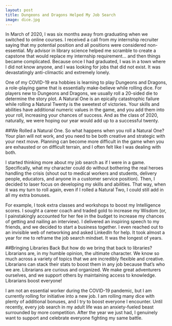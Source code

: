 ```yaml
---
layout: post
title: Dungeons and Dragons Helped My Job Search
image: dice.jpg
---
```


In March of 2020, I was six months away from graduating when we switched to online courses. I received a call from my internship recruiter saying that my potential position and all positions were considered non-essential. My advisor in library science helped me scramble to create a capstone that would replace my internship requirement… and then things became complicated. Because once I had graduated, I was in a town where I did not know anyone, and I was looking for jobs that did not exist. It was devastatingly anti-climactic and extremely lonely.

One of my COVID-19 era hobbies is learning to play Dungeons and Dragons, a role-playing game that is essentially make-believe while rolling dice.  For players new to Dungeons and Dragons, we usually roll a 20-sided die to determine the story plot. A Natural One is an epically catastrophic failure while rolling a Natural Twenty is the sweetest of victories. Your skills and abilities have additional numeric values in the game, and you add them into your roll, increasing your chances of success. And as the class of 2020, naturally, we were hoping our year would add up to a successful twenty. 

##We Rolled a Natural One.
So what happens when you roll a Natural One? Your plan will not work, and you need to be both creative and strategic with your next move. Planning can become more difficult in the game when you are exhausted or on difficult terrain, and I often felt like I was dealing with both.

I started thinking more about my job search as if I were in a game. Specifically, what my character could do without bothering the real heroes handling the crisis (shout out to medical workers and students, delivery people, educators, and anyone in a customer service position). Then, I decided to laser focus on developing my skills and abilities. That way, when it was my turn to roll again, even if I rolled a Natural Two, I could still add in all my extra bonuses.

For example, I took extra classes and workshops to boost my Intelligence scores. I sought a career coach and traded gold to increase my Wisdom (or, I painstakingly accounted for her fee in the budget to increase my chances of getting and nailing an interview). I delivered an inspiring speech to my friends, and we decided to start a business together. I even reached out to an invisible web of networking and asked LinkedIn for help. It took almost a year for me to reframe the job search mindset. It was the longest of years.

##Bringing Libraries Back
But how do we bring that back to libraries? Librarians are, in my humble opinion, the ultimate character. We know so much across a variety of topics that we are incredibly flexible and creative. Librarians can stack their stats to boost them in any job because that’s who we are. Librarians are curious and organized. We make great adventurers ourselves, and we support others by maintaining access to knowledge. Librarians boost everyone!

I am not an essential worker during the COVID-19 pandemic, but I am currently rolling for initiative into a new job. I am rolling many dice with plenty of additional bonuses, and I try to boost everyone I encounter. Until recently, every job search in my adult life was an anxiety-fueled beast surrounded by more competition. After the year we just had, I genuinely want to support and celebrate everyone fighting my same battle.
